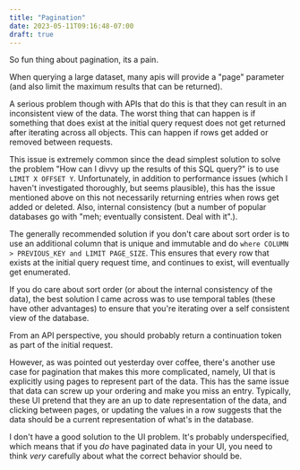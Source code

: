 ```yaml
---
title: "Pagination"
date: 2023-05-11T09:16:48-07:00
draft: true
---
```


So fun thing about pagination, its a pain.

When querying a large dataset, many apis will provide a "page" parameter
(and also limit the maximum results that can be returned).

A serious problem though with APIs that do this is that they can result
in an inconsistent view of the data. The worst thing that can happen is
if something that does exist at the initial query request does not get
returned after iterating across all objects. This can happen if rows
get added or removed between requests.

This issue is extremely common since the dead simplest solution to solve
the problem "How can I divvy up the results of this SQL query?" is to use
`LIMIT X OFFSET Y`.  Unfortunately, in addition to performance issues
(which I haven't investigated thoroughly, but seems plausible), this has
the issue mentioned above on this not necessarily returning entries when
rows get added or deleted. Also, internal consistency (but a number of
popular databases go with "meh; eventually consistent. Deal with it".).

The generally recommended solution if you don't care about sort order is
to use an additional column that is unique and immutable and do `where
COLUMN > PREVIOUS_KEY and LIMIT PAGE_SIZE`. This ensures that every row
that exists at the initial query request time, and continues to exist,
will eventually get enumerated.

If you do care about sort order (or about the internal consistency of
the data), the best solution I came across was to use temporal tables
(these have other advantages) to ensure that you're iterating over a
self consistent view of the database.

From an API perspective, you should probably return a continuation token
as part of the initial request.

However, as was pointed out yesterday over coffee, there's another use
case for pagination that makes this more complicated, namely, UI that
is explicitly using pages to represent part of the data. This has the
same issue that data can screw up your ordering and make you miss an entry.
Typically, these UI pretend that they are an up to date representation
of the data, and clicking between pages, or updating
the values in a row suggests that the data should be a current representation
of what's in the database.

I don't have a good solution to the UI problem. It's probably underspecified,
which means that if you *do* have paginated data in your UI, you need to think
*very* carefully about what the correct behavior should be.

